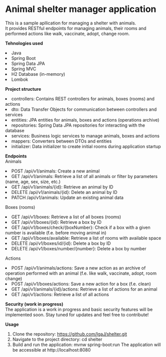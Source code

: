 # Animal shelter manager application
This is a sample apllication for managing a shelter with animals.   
It provides RESTful endpoints for managing animals, their rooms and performed actions like walk, vaccinate, adopt, change room.

**Tehnologies used**
<li>Java
<li>Spring Boot
<li>Spring Data JPA
<li>Spring MVC
<li>H2 Database (in-memory)
<li>Lombok

**Project structure**
<li>controllers: Contains REST controllers for animals, boxes (rooms) and actions
<li>dto: Data Transfer Objects for communication between controllers and services
<li>entities: JPA entities for animals, boxes and actions (operations archive)
<li>repositories: Spring Data JPA repositories for interacting with the database
<li>services: Business logic services to manage animals, boxes and actions
<li>mappers: Converters between DTOs and entities
<li>initializer: Data initializer to create initial rooms during application startup

**Endpoints**  
Animals
<li>POST /api/v1/animals: Create a new animal
<li>GET /api/v1/animals: Retrieve a list of all animals or filter by parameters (name, age, sex, size, etc.)
<li>GET /api/v1/animals/{id}: Retrieve an animal by ID
<li>DELETE /api/v1/animals/{id}: Delete an animal by ID
<li>PATCH /api/v1/animals: Update an existing animal data

Boxes (rooms)
<li>GET /api/v1/boxes: Retrieve a list of all boxes (rooms)
<li>GET /api/v1/boxes/{id}: Retrieve a box by ID
<li>GET /api/v1/boxes/check/{boxNumber}: Check if a box with a given number is available (f.e. before moving animal in)
<li>GET /api/v1/boxes/available: Retrieve a list of rooms with available space
<li>DELETE /api/v1/boxes/id/{id}: Delete a box by ID
<li>DELETE /api/v1/boxes/number/{number}: Delete a box by number

Actions
<li>POST /api/v1/animals/actions: Save a new action as an archive of operation performed with an animal (f.e. like walk, vaccinate, adopt, room change)
<li>POST /api/v1/boxes/actions: Save a new action for a box (f.e. clean)
<li>GET /api/v1/animals/{id}/actions: Retrieve a list of actions for an animal
<li>GET /api/v1/actions: Retrieve a list of all actions

**Security (work in progress)**  
The application is a work in progress and basic security features will be implemented soon. Stay tuned for updates and feel free to contribute!

**Usage**
1. Clone the repository: https://github.com/IgaJ/shelter.git
2. Navigate to the project directory: cd shelter
3. Build and run the application: mvnw spring-boot:run
The application will be accessible at http://localhost:8080






